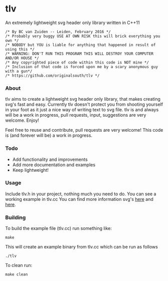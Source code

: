 # tlv
An extremely lightweight svg header only library written in C++11
```
/* By BC van Zuiden -- Leiden, February 2016 */
/* Probably very buggy USE AT OWN RISK this will brick everything you own */
/* NOBODY but YOU is liable for anything that happened in result of using this */
/* WARNING: DON'T RUN THIS PROGRAM THIS WILL DESTROY YOUR COMPUTER AND/OR HOUSE */
/* Any copyrighted piece of code within this code is NOT mine */
/* Inclusion of that code is forced upon me by a scary anonymous guy with a gun*/
/* https://github.com/originalsouth/tlv */
```
### About
tlv aims to create a lightweight svg header only library, that makes creating svg's fast and easy. 
Currently tlv doesn't protect you from shooting yourself in your foot as it just a nice way of writing text to svg file.
tlv is and always will be a work in progress, pull requests, input, suggestions are very welcome.
Enjoy!

Feel free to reuse and contribute, pull requests are very welcome!
This code is (and forever will be) a work in progress.

### Todo
* Add functionality and improvements
* Add more documentation and examples
* Keep lightweight!

### Usage
Include tlv.h in your project, nothing much you need to do.
You can see a working example in tlv.cc
You can find more information svg's [here](https://www.w3.org/Graphics/SVG/IG/resources/svgprimer.html) and [here](https://commons.wikimedia.org/wiki/SVG_examples).

### Building
To build the example file (tlv.cc) run something like:
```
make
```
This will create an example binary from tlv.cc which can be run as follows
```
./tlv
```
To clean run:
```
make clean
```
